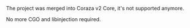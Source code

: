 The project was merged into Coraza v2 Core, it's not supported anymore.

No more CGO and libinjection required.
